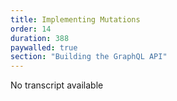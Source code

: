 ```yaml
---
title: Implementing Mutations
order: 14
duration: 388
paywalled: true
section: "Building the GraphQL API"
---
```


No transcript available
